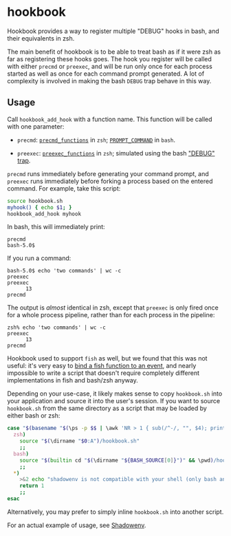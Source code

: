 # hookbook

Hookbook provides a way to register multiple "DEBUG" hooks in bash, and their equivalents in zsh.

The main benefit of hookbook is to be able to treat bash as if it were zsh as far as registering
these hooks goes. The hook you register will be called with either `precmd` or `preexec`, and will
be run only once for each process started as well as once for each command prompt generated. A lot
of complexity is involved in making the bash `DEBUG` trap behave in this way.

## Usage

Call `hookbook_add_hook` with a function name. This function will be called with one parameter:

* `precmd`: [`precmd_functions`](http://zsh.sourceforge.net/Doc/Release/Functions.html#Hook-Functions) in `zsh`;
  [`PROMPT_COMMAND`](http://tldp.org/HOWTO/Bash-Prompt-HOWTO/x264.html) in `bash`.

* `preexec`: [`preexec_functions`](http://zsh.sourceforge.net/Doc/Release/Functions.html#Hook-Functions) in `zsh`;
  simulated using the bash ["DEBUG" trap](http://tldp.org/LDP/Bash-Beginners-Guide/html/sect_12_02.html).

`precmd` runs immediately before generating your command prompt, and `preexec` runs immediately
before forking a process based on the entered command. For example, take this script:

```bash
source hookbook.sh
myhook() { echo $1; }
hookbook_add_hook myhook
```

In bash, this will immediately print:

```
precmd
bash-5.0$
```

If you run a command:

```
bash-5.0$ echo 'two commands' | wc -c
preexec
preexec
      13
precmd
```

The output is *almost* identical in zsh, except that `preexec` is only fired once for a whole
process pipeline, rather than for each process in the pipeline:

```
zsh% echo 'two commands' | wc -c
preexec
      13
precmd
```

Hookbook used to support `fish` as well, but we found that this was not useful: it's very easy to
[bind a fish function to an event](https://fishshell.com/docs/current/#event), and nearly impossible
to write a script that doesn't require completely different implementations in fish and bash/zsh
anyway.

Depending on your use-case, it likely makes sense to copy `hookbook.sh` into your application and
source it into the user's session. If you want to source `hookbook.sh` from the same directory as
a script that may be loaded by either bash or zsh:

```bash
case "$(basename "$(\ps -p $$ | \awk 'NR > 1 { sub(/^-/, "", $4); print $4 }')")" in
  zsh)
    source "$(\dirname "$0:A")/hookbook.sh"
    ;;
  bash)
    source "$(builtin cd "$(\dirname "${BASH_SOURCE[0]}")" && \pwd)/hookbook.sh"
    ;;
  *)
    >&2 echo "shadowenv is not compatible with your shell (only bash and zsh are supported)"
    return 1
    ;;
esac
```

Alternatively, you may prefer to simply inline `hookbook.sh` into another script.

For an actual example of usage, see
[Shadowenv](https://github.com/Shopify/shadowenv).
